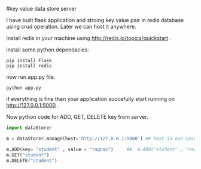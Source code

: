 #key value data store server

I have built flask application and stroing key value pair in redis database using crud operation. Later we can host it anywhere.

Install redis in your machine using http://redis.io/topics/quickstart .

install some python dependacies:

```
pip install Flask
pip install redis
```
now run app.py file.

```
python app.py
```

if everything is fine then your application succefully start running on http://127.0.0.1:5000 .

Now python code for ADD, GET, DELETE key from server.

```python
import dataStorer

m = dataStorer.manage(host='http://127.0.0.1:5000') ## host in our case it will be "http://127.0.0.1:5000", incase you have deployed on the server than host will change.

m.ADD(key= "student" , value = "raghav")     ##  m.ADD("student" , "raghav")
m.GET("student")
m.DELETE("student")
```
